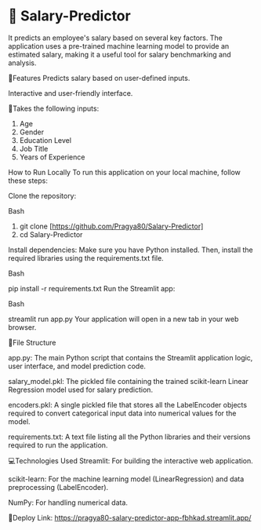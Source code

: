 # 💼 Salary-Predictor 

It predicts an employee's salary based on several key factors. The application uses a pre-trained machine learning model to provide an estimated salary, making it a useful tool for salary benchmarking and analysis.

🚀Features
Predicts salary based on user-defined inputs.

Interactive and user-friendly interface.

🧠Takes the following inputs:
1. Age
2. Gender
3. Education Level
4. Job Title
5. Years of Experience

How to Run Locally
To run this application on your local machine, follow these steps:

Clone the repository:

Bash

1. git clone [https://github.com/Pragya80/Salary-Predictor]
2. cd Salary-Predictor

Install dependencies:
Make sure you have Python installed. Then, install the required libraries using the requirements.txt file.

Bash

pip install -r requirements.txt
Run the Streamlit app:

Bash

streamlit run app.py
Your application will open in a new tab in your web browser.

📁File Structure

app.py: The main Python script that contains the Streamlit application logic, user interface, and model prediction code.

salary_model.pkl: The pickled file containing the trained scikit-learn Linear Regression model used for salary prediction.

encoders.pkl: A single pickled file that stores all the LabelEncoder objects required to convert categorical input data into numerical values for the model.

requirements.txt: A text file listing all the Python libraries and their versions required to run the application.

💻Technologies Used
Streamlit: For building the interactive web application.

scikit-learn: For the machine learning model (LinearRegression) and data preprocessing (LabelEncoder).

NumPy: For handling numerical data.

🛫Deploy Link: https://pragya80-salary-predictor-app-fbhkad.streamlit.app/
